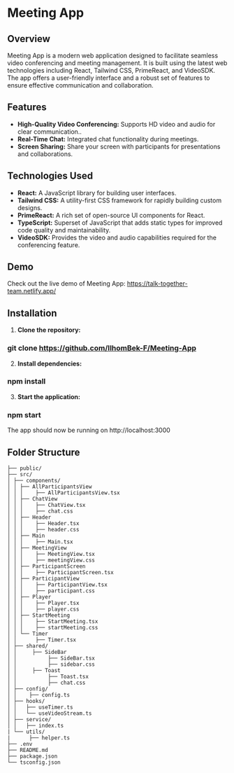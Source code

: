 # Meeting App

## Overview

Meeting App is a modern web application designed to facilitate seamless video conferencing and meeting management. It is built using the latest web technologies including React, Tailwind CSS, PrimeReact, and VideoSDK. The app offers a user-friendly interface and a robust set of features to ensure effective communication and collaboration.

## Features

- **High-Quality Video Conferencing:** Supports HD video and audio for clear communication..
- **Real-Time Chat:** Integrated chat functionality during meetings.
- **Screen Sharing:** Share your screen with participants for presentations and collaborations.

## Technologies Used

- **React:** A JavaScript library for building user interfaces.
- **Tailwind CSS:** A utility-first CSS framework for rapidly building custom designs.
- **PrimeReact:** A rich set of open-source UI components for React.
- **TypeScript:** Superset of JavaScript that adds static types for improved code quality and maintainability.
- **VideoSDK:** Provides the video and audio capabilities required for the conferencing feature.

## Demo

Check out the live demo of Meeting App: https://talk-together-team.netlify.app/

## Installation

1.  **Clone the repository:**

### git clone https://github.com/IlhomBek-F/Meeting-App

2.  **Install dependencies:**

### npm install

3.  **Start the application:**

### npm start

The app should now be running on http://localhost:3000

## Folder Structure

```
├── public/
├── src/
│ ├── components/
│ │ ├── AllParticipantsView
│ │ │    ├── AllParticipantsView.tsx
│ │ ├── ChatView
│ │ │    ├── ChatView.tsx
│ │ │    ├── chat.css
│ │ ├── Header
│ │ │    ├── Header.tsx
│ │ │    ├── header.css
│ │ ├── Main
│ │ │    ├── Main.tsx
│ │ ├── MeetingView
│ │ │    ├── MeetingView.tsx
│ │ │    ├── meetingView.css
│ │ ├── ParticipantScreen
│ │ │    ├── ParticipantScreen.tsx
│ │ ├── ParticipantView
│ │ │    ├── ParticipantView.tsx
│ │ │    ├── participant.css
│ │ ├── Player
│ │ │    ├── Player.tsx
│ │ │    ├── player.css
│ │ ├── StartMeeting
│ │ │    ├── StartMeeting.tsx
│ │ │    ├── startMeeting.css
│ │ └── Timer
│ │      ├── Timer.tsx
│ ├── shared/
│ │     ├── SideBar
│ │          ├── SideBar.tsx
│ │          ├── sidebar.css
│ │     ├── Toast
│ │          ├── Toast.tsx
│ │          ├── chat.css
│ ├── config/
│ │    ├── config.ts
│ ├── hooks/
│ │   ├── useTimer.ts
│ │   └── useVideoStream.ts
│ ├── service/
│ │   ├── index.ts
| └── utils/
|      ├── helper.ts
├── .env
├── README.md
├── package.json
└── tsconfig.json
```
